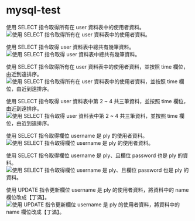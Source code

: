 # mysql-test

使用 SELECT 指令取得所有在 user 資料表中的使用者資料。
![使用 SELECT 指令取得所有在 user 資料表中的使用者資料。](https://user-images.githubusercontent.com/71542915/112167351-57d52180-8c2b-11eb-911a-1f0d8b2fcb7d.png)

使用 SELECT 指令取得 user 資料表中總共有幾筆資料。
![使用 SELECT 指令取得 user 資料表中總共有幾筆資料。](https://user-images.githubusercontent.com/71542915/112167418-66233d80-8c2b-11eb-972a-9ffd1426c62a.png)

使用 SELECT 指令取得所有在 user 資料表中的使用者資料，並按照 time 欄位，由近到遠排序。
![使用 SELECT 指令取得所有在 user 資料表中的使用者資料，並按照 time 欄位，由近到遠排序。](https://user-images.githubusercontent.com/71542915/112167582-88b55680-8c2b-11eb-83fc-fc493886d9b8.png)

使用 SELECT 指令取得 user 資料表中第 2 ~ 4 共三筆資料，並按照 time 欄位，由近到遠排序。
![使用 SELECT 指令取得 user 資料表中第 2 ~ 4 共三筆資料，並按照 time 欄位，由近到遠排序。](https://user-images.githubusercontent.com/71542915/112167668-966adc00-8c2b-11eb-9400-9649bb2fe0c7.png)

使用 SELECT 指令取得欄位 username 是 ply 的使用者資料。
![使用 SELECT 指令取得欄位 username 是 ply 的使用者資料。](https://user-images.githubusercontent.com/71542915/112167720-a1be0780-8c2b-11eb-9337-53b9d334023a.png)

使用 SELECT 指令取得欄位 username 是 ply、且欄位 password 也是 ply 的資料。
![使用 SELECT 指令取得欄位 username 是 ply、且欄位 password 也是 ply 的資料。](https://user-images.githubusercontent.com/71542915/112167752-aaaed900-8c2b-11eb-826f-b2b16316f8d1.png)

使用 UPDATE 指令更新欄位 username 是 ply 的使用者資料，將資料中的 name 欄位改成【丁滿】。
![使用 UPDATE 指令更新欄位 username 是 ply 的使用者資料，將資料中的 name 欄位改成【丁滿】。](https://user-images.githubusercontent.com/71542915/112167783-b26e7d80-8c2b-11eb-8ace-e36b99f29f7a.png)

